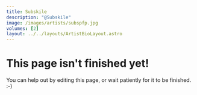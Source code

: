 ```yaml
---
title: Subskile
description: "@Subskile"
image: /images/artists/subspfp.jpg
volumes: [2]
layout: ../../layouts/ArtistBioLayout.astro
---
```


# This page isn't finished yet!

You can help out by editing this page, or wait patiently for it to be finished. :-)
